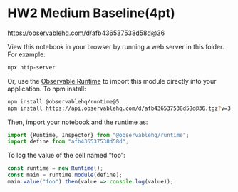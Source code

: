 # HW2 Medium Baseline(4pt)

https://observablehq.com/d/afb436537538d58d@36

View this notebook in your browser by running a web server in this folder. For
example:

~~~sh
npx http-server
~~~

Or, use the [Observable Runtime](https://github.com/observablehq/runtime) to
import this module directly into your application. To npm install:

~~~sh
npm install @observablehq/runtime@5
npm install https://api.observablehq.com/d/afb436537538d58d@36.tgz?v=3
~~~

Then, import your notebook and the runtime as:

~~~js
import {Runtime, Inspector} from "@observablehq/runtime";
import define from "afb436537538d58d";
~~~

To log the value of the cell named “foo”:

~~~js
const runtime = new Runtime();
const main = runtime.module(define);
main.value("foo").then(value => console.log(value));
~~~
